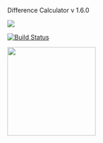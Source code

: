 Difference Calculator v 1.6.0

<a href="https://codeclimate.com/github/YuriySho/project-lvl2-s451/maintainability"><img src="https://api.codeclimate.com/v1/badges/d3e82c13ebe4ce94d261/maintainability" /></a>

[![Build Status](https://travis-ci.org/YuriySho/project-lvl2-s451.svg?branch=master)](https://travis-ci.org/YuriySho/project-lvl2-s451)

<a href="https://asciinema.org/a/FTOWEDQRusgcW4qI28ivpzBdb"><img src="https://asciinema.org/a/14.png" width="200"/></a>
